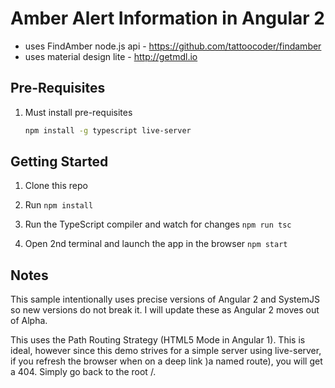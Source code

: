 # Amber Alert Information in Angular 2
* uses FindAmber node.js api - https://github.com/tattoocoder/findamber
* uses material design lite - http://getmdl.io

## Pre-Requisites

1. Must install pre-requisites

	```bash
	npm install -g typescript live-server
	```

## Getting Started

1. Clone this repo

1. Run `npm install`

1. Run the TypeScript compiler and watch for changes `npm run tsc`

1. Open 2nd terminal and launch the app in the browser `npm start`

## Notes

This sample intentionally uses precise versions of Angular 2 and SystemJS so new versions do not break it. I will update these as Angular 2 moves out of Alpha.

This uses the Path Routing Strategy (HTML5 Mode in Angular 1). This is ideal, however since this demo strives for a simple server using live-server, if you refresh the browser when on a deep link )a named route), you will get a 404. Simply go back to the root /.
